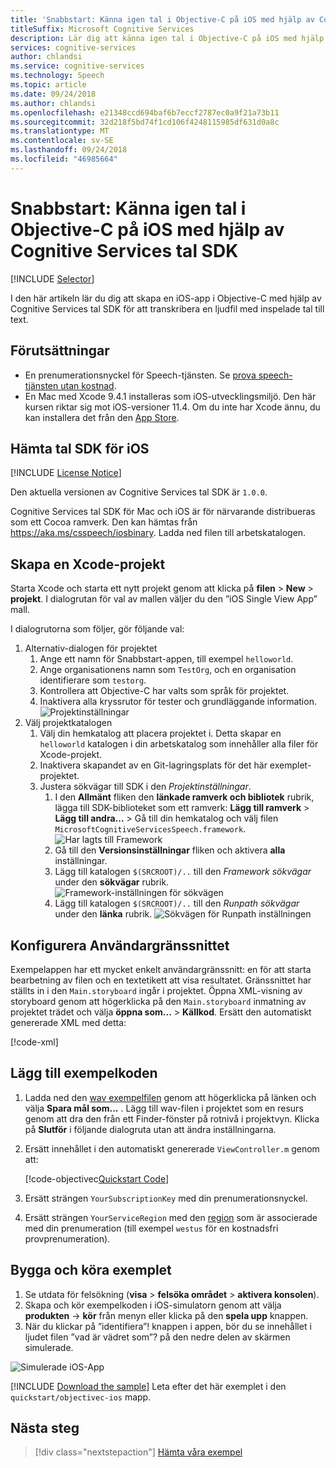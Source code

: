 ```yaml
---
title: 'Snabbstart: Känna igen tal i Objective-C på iOS med hjälp av Cognitive Services tal SDK'
titleSuffix: Microsoft Cognitive Services
description: Lär dig att känna igen tal i Objective-C på iOS med hjälp av Cognitive Services tal SDK
services: cognitive-services
author: chlandsi
ms.service: cognitive-services
ms.technology: Speech
ms.topic: article
ms.date: 09/24/2018
ms.author: chlandsi
ms.openlocfilehash: e21348ccd694baf6b7eccf2787ec0a9f21a73b11
ms.sourcegitcommit: 32d218f5bd74f1cd106f4248115985df631d0a8c
ms.translationtype: MT
ms.contentlocale: sv-SE
ms.lasthandoff: 09/24/2018
ms.locfileid: "46985664"
---
```

# <a name="quickstart-recognize-speech-in-objective-c-on-ios-using-the-cognitive-services-speech-sdk"></a>Snabbstart: Känna igen tal i Objective-C på iOS med hjälp av Cognitive Services tal SDK

[!INCLUDE [Selector](../../../includes/cognitive-services-speech-service-quickstart-selector.md)]

I den här artikeln lär du dig att skapa en iOS-app i Objective-C med hjälp av Cognitive Services tal SDK för att transkribera en ljudfil med inspelade tal till text.

## <a name="prerequisites"></a>Förutsättningar

* En prenumerationsnyckel för Speech-tjänsten. Se [prova speech-tjänsten utan kostnad](get-started.md).
* En Mac med Xcode 9.4.1 installeras som iOS-utvecklingsmiljö. Den här kursen riktar sig mot iOS-versioner 11.4. Om du inte har Xcode ännu, du kan installera det från den [App Store](https://geo.itunes.apple.com/us/app/xcode/id497799835?mt=12).

## <a name="get-the-speech-sdk-for-ios"></a>Hämta tal SDK för iOS

[!INCLUDE [License Notice](../../../includes/cognitive-services-speech-service-license-notice.md)]

Den aktuella versionen av Cognitive Services tal SDK är `1.0.0`.

Cognitive Services tal SDK för Mac och iOS är för närvarande distribueras som ett Cocoa ramverk.
Den kan hämtas från https://aka.ms/csspeech/iosbinary. Ladda ned filen till arbetskatalogen.


## <a name="create-an-xcode-project"></a>Skapa en Xcode-projekt 

Starta Xcode och starta ett nytt projekt genom att klicka på **filen** > **New** > **projekt**.
I dialogrutan för val av mallen väljer du den ”iOS Single View App” mall.

I dialogrutorna som följer, gör följande val:

1. Alternativ-dialogen för projektet
    1. Ange ett namn för Snabbstart-appen, till exempel `helloworld`.
    1. Ange organisationens namn som `TestOrg`, och en organisation identifierare som `testorg`.
    1. Kontrollera att Objective-C har valts som språk för projektet.
    1. Inaktivera alla kryssrutor för tester och grundläggande information.
    ![Projektinställningar](media/sdk/qs-objectivec-project-settings.png)
1. Välj projektkatalogen
    1. Välj din hemkatalog att placera projektet i. Detta skapar en `helloworld` katalogen i din arbetskatalog som innehåller alla filer för Xcode-projekt.
    1. Inaktivera skapandet av en Git-lagringsplats för det här exemplet-projektet.
    1. Justera sökvägar till SDK i den *Projektinställningar*.
        1. I den **Allmänt** fliken den **länkade ramverk och bibliotek** rubrik, lägga till SDK-biblioteket som ett ramverk: **Lägg till ramverk** > **Lägg till andra...**  > Gå till din hemkatalog och välj filen `MicrosoftCognitiveServicesSpeech.framework`.
        ![Har lagts till Framework](media/sdk/qs-objectivec-framework.png)
        1. Gå till den **Versionsinställningar** fliken och aktivera **alla** inställningar.
        1. Lägg till katalogen `$(SRCROOT)/..` till den *Framework sökvägar* under den **sökvägar** rubrik.
        ![Framework-inställningen för sökvägen](media/sdk/qs-objectivec-framework-search-paths.png)
        1. Lägg till katalogen `$(SRCROOT)/..` till den *Runpath sökvägar* under den **länka** rubrik.
        ![Sökvägen för Runpath inställningen](media/sdk/qs-objectivec-runpaths.png)


## <a name="set-up-the-ui"></a>Konfigurera Användargränssnittet

Exempelappen har ett mycket enkelt användargränssnitt: en för att starta bearbetning av filen och en textetikett att visa resultatet.
Gränssnittet har ställts in i den `Main.storyboard` ingår i projektet.
Öppna XML-visning av storyboard genom att högerklicka på den `Main.storyboard` inmatning av projektet trädet och välja **öppna som...**   >  **Källkod**.
Ersätt den automatiskt genererade XML med detta:

[!code-xml[](~/samples-cognitive-services-speech-sdk/quickstart/objectivec-ios/helloworld/helloworld/Base.lproj/Main.storyboard)]

## <a name="add-the-sample-code"></a>Lägg till exempelkoden

1. Ladda ned den [wav exempelfilen](https://raw.githubusercontent.com/Azure-Samples/cognitive-services-speech-sdk/f9807b1079f3a85f07cbb6d762c6b5449d536027/samples/cpp/windows/console/samples/whatstheweatherlike.wav) genom att högerklicka på länken och välja **Spara mål som...** . Lägg till wav-filen i projektet som en resurs genom att dra den från ett Finder-fönster på rotnivå i projektvyn.
Klicka på **Slutför** i följande dialogruta utan att ändra inställningarna.
1. Ersätt innehållet i den automatiskt genererade `ViewController.m` genom att:

   [!code-objectivec[Quickstart Code](~/samples-cognitive-services-speech-sdk/quickstart/objectivec-ios/helloworld/helloworld/ViewController.m#code)]
1. Ersätt strängen `YourSubscriptionKey` med din prenumerationsnyckel.

1. Ersätt strängen `YourServiceRegion` med den [region](regions.md) som är associerade med din prenumeration (till exempel `westus` för en kostnadsfri provprenumeration).


## <a name="building-and-running-the-sample"></a>Bygga och köra exemplet

1. Se utdata för felsökning (**visa** > **felsöka området** > **aktivera konsolen**).
1. Skapa och kör exempelkoden i iOS-simulatorn genom att välja **produkten** -> **kör** från menyn eller klicka på den **spela upp** knappen.
1. När du klickar på ”identifiera”! knappen i appen, bör du se innehållet i ljudet filen ”vad är vädret som”? på den nedre delen av skärmen simulerade.

 ![Simulerade iOS-App](media/sdk/qs-objectivec-simulated-app.png)

[!INCLUDE [Download the sample](../../../includes/cognitive-services-speech-service-speech-sdk-sample-download-h2.md)]
Leta efter det här exemplet i den `quickstart/objectivec-ios` mapp.

## <a name="next-steps"></a>Nästa steg

> [!div class="nextstepaction"]
> [Hämta våra exempel](speech-sdk.md#get-the-samples)
